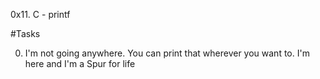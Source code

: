 0x11. C - printf

#Tasks

0. I'm not going anywhere. You can print that wherever you want to. I'm here and I'm a Spur for life
